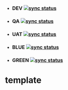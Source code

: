 - ### DEV [![sync status](https://argocd.devops.eu-west-1.digitalmonster.click/api/badge?name=comments-dev-dta-eu-west-1&revision=true)](https://argocd.digitalmonster.click/applications/comments-dev-dta-eu-west-1)
- ### QA [![sync status](https://argocd.devops.eu-west-1.digitalmonster.click/api/badge?name=comments-qa-dta-eu-west-1&revision=true)](https://argocd.digitalmonster.click/applications/comments-qa-dta-eu-west-1)
- ### UAT [![sync status](https://argocd.devops.eu-west-1.digitalmonster.click/api/badge?name=comments-uat-dta-eu-west-1&revision=true)](https://argocd.digitalmonster.click/applications/comments-uat-dta-eu-west-1)
- ### BLUE [![sync status](https://argocd.devops.eu-west-1.digitalmonster.click/api/badge?name=comments-blue-prod-eu-west-1&revision=true)](https://argocd.digitalmonster.click/applications/comments-blue-prod-eu-west-1)
- ### GREEN [![sync status](https://argocd.devops.eu-west-1.digitalmonster.click/api/badge?name=comments-green-prod-eu-west-1&revision=true)](https://argocd.digitalmonster.click/applications/comments-green-prod-eu-west-1)


# template

